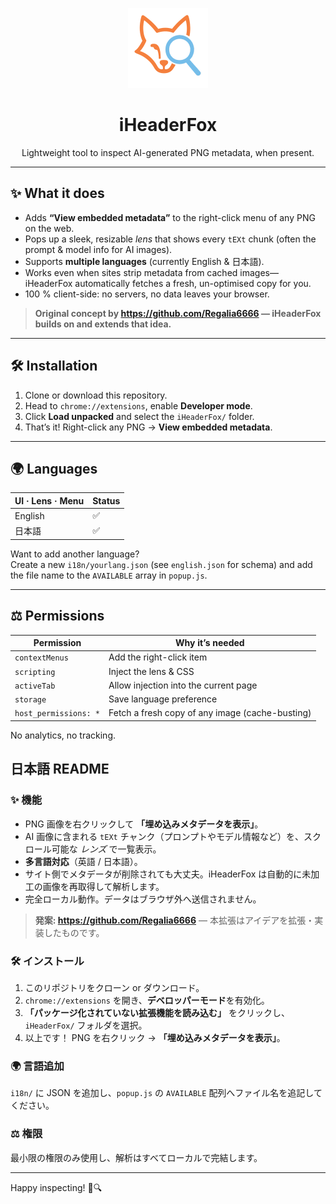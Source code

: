 <p align="center">
  <img src="icons/icon256.png" width="128" alt="iHeaderFox logo">
</p>

<h1 align="center">iHeaderFox</h1>
<p align="center">Lightweight tool to inspect AI-generated PNG metadata, when present.</p>

---

## ✨ What it does
* Adds **“View embedded metadata”** to the right-click menu of any PNG on the web.  
* Pops up a sleek, resizable *lens* that shows every `tEXt` chunk (often the prompt & model info for AI images).  
* Supports **multiple languages** (currently English & 日本語).  
* Works even when sites strip metadata from cached images—iHeaderFox automatically fetches a fresh, un-optimised copy for you.  
* 100 % client-side: no servers, no data leaves your browser.

> **Original concept by <https://github.com/Regalia6666> — iHeaderFox builds on and extends that idea.**

---

## 🛠 Installation
1. Clone or download this repository.  
2. Head to `chrome://extensions`, enable **Developer mode**.  
3. Click **Load unpacked** and select the `iHeaderFox/` folder.  
4. That’s it! Right-click any PNG → **View embedded metadata**.

---

## 🌍 Languages

| UI · Lens · Menu | Status |
|------------------|--------|
| English          | ✅ |
| 日本語            | ✅ |

Want to add another language?  
Create a new `i18n/yourlang.json` (see `english.json` for schema) and add the file name to the `AVAILABLE` array in `popup.js`.

---

## ⚖️ Permissions

| Permission                | Why it’s needed |
|---------------------------|-----------------|
| `contextMenus`            | Add the right-click item |
| `scripting`               | Inject the lens & CSS |
| `activeTab`               | Allow injection into the current page |
| `storage`                 | Save language preference |
| `host_permissions: *`     | Fetch a fresh copy of any image (cache-busting) |

No analytics, no tracking.

## 日本語 README

### ✨ 機能
* PNG 画像を右クリックして **「埋め込みメタデータを表示」**。  
* AI 画像に含まれる `tEXt` チャンク（プロンプトやモデル情報など）を、スクロール可能な *レンズ* で一覧表示。  
* **多言語対応**（英語 / 日本語）。  
* サイト側でメタデータが削除されても大丈夫。iHeaderFox は自動的に未加工の画像を再取得して解析します。  
* 完全ローカル動作。データはブラウザ外へ送信されません。

> **発案: <https://github.com/Regalia6666>** — 本拡張はアイデアを拡張・実装したものです。

### 🛠 インストール
1. このリポジトリをクローン or ダウンロード。  
2. `chrome://extensions` を開き、**デベロッパーモード**を有効化。  
3. **「パッケージ化されていない拡張機能を読み込む」** をクリックし、`iHeaderFox/` フォルダを選択。  
4. 以上です！ PNG を右クリック → **「埋め込みメタデータを表示」**。

### 🌍 言語追加
`i18n/` に JSON を追加し、`popup.js` の `AVAILABLE` 配列へファイル名を追記してください。

### ⚖️ 権限
最小限の権限のみ使用し、解析はすべてローカルで完結します。

---

Happy inspecting! 🦊🔍
